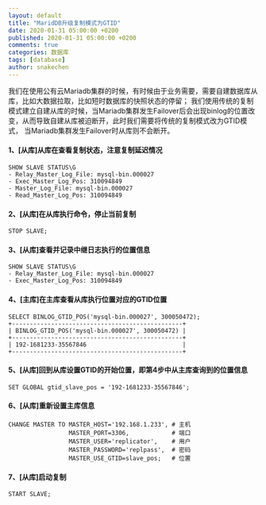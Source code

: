 ```yaml
---
layout: default
title: "MaridDB升级复制模式为GTID"
date: 2020-01-31 05:00:00 +0200
published: 2020-01-31 05:00:00 +0200
comments: true
categories: 数据库
tags: [database]
author: snakechen
---
```



<p>
我们在使用公有云Mariadb集群的时候，有时候由于业务需要，需要自建数据库从库，比如大数据拉取，比如短时数据库的快照状态的停留；
我们使用传统的复制模式建立自建从库的时候，当Mariadb集群发生Failover后会出现binlog的位置改变，从而导致自建从库被迫断开，此时我们需要将传统的复制模式改为GTID模式，
当Mariadb集群发生Failover时从库则不会断开。
</p>

<!--more-->




#### 1、[从库]从库在查看复制状态，注意复制延迟情况

```
SHOW SLAVE STATUS\G
- Relay_Master_Log_File: mysql-bin.000027
- Exec_Master_Log_Pos: 310094849
- Master_Log_File: mysql-bin.000027
- Read_Master_Log_Pos: 310094849
```

#### 2、[从库]在从库执行命令，停止当前复制

```
STOP SLAVE;
```

#### 3、[从库]查看并记录中继日志执行的位置信息

```
SHOW SLAVE STATUS\G
- Relay_Master_Log_File: mysql-bin.000027
- Exec_Master_Log_Pos: 310094849
```
#### 4、[主库]在主库查看从库执行位置对应的GTID位置

```
SELECT BINLOG_GTID_POS('mysql-bin.000027', 300050472);
+------------------------------------------------+
| BINLOG_GTID_POS('mysql-bin.000027', 300050472) |
+------------------------------------------------+
| 192-1681233-35567846                           |
+------------------------------------------------+

```
#### 5、[从库]回到从库设置GTID的开始位置，即第4步中从主库查询到的位置信息

```
SET GLOBAL gtid_slave_pos = '192-1681233-35567846';
```

#### 6、[从库]重新设置主库信息

```
CHANGE MASTER TO MASTER_HOST='192.168.1.233', # 主机
                 MASTER_PORT=3306,            # 端口
                 MASTER_USER='replicator',    # 用户
                 MASTER_PASSWORD='replpass',  # 密码
                 MASTER_USE_GTID=slave_pos;   # 位置
```

#### 7、[从库]启动复制

```
START SLAVE;

```